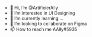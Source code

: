- 👋 Hi, I’m @ArtificierAlly
- 👀 I’m interested in UI Designing
- 🌱 I’m currently learning ...
- 💞️ I’m looking to collaborate on Figma
- 📫 How to reach me AAlly#5935

<!---
ArtificierAlly/ArtificierAlly is a ✨ special ✨ repository because its `README.md` (this file) appears on your GitHub profile.
You can click the Preview link to take a look at your changes.
--->
